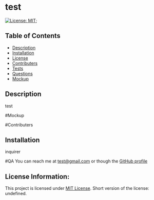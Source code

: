 # test

  [![License: MIT](https://img.shields.io/badge/License-MIT-yellow.svg)](https://opensource.org/licenses/MIT);

  ## Table of Contents
  * [Description](#description)
  * [Installation](#installation)
  * [License](#license)
  * [Contributers](#contributers)
  * [Tests](#tests)
  * [Questions](#questions)
  * [Mockup](#mockup)

  ## Description
  test

  #Mockup

  #Contributers

  ## Installation
  inquirer

  #QA
  You can reach me at test@gmail.com or though the [GitHub profile](https://github.com/test)

  ## License Information:
  This project is licensed under  [MIT License](LICENSE.MIT). Short version of the license: undefined. 

